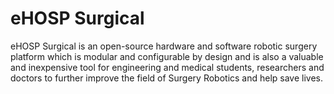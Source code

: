 eHOSP Surgical
=============

eHOSP Surgical is an open-source hardware and software robotic surgery platform which is modular and configurable by design and is also a valuable and inexpensive tool for engineering and medical students, researchers and doctors to further improve the field of Surgery Robotics and help save lives.
